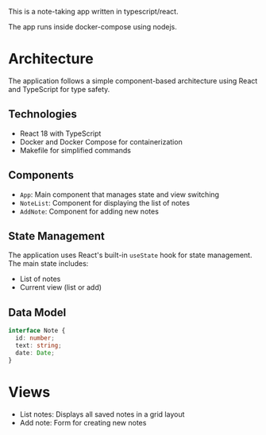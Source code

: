 This is a note-taking app written in typescript/react.

The app runs inside docker-compose using nodejs.

# Architecture

The application follows a simple component-based architecture using React and TypeScript for type safety.

## Technologies

- React 18 with TypeScript
- Docker and Docker Compose for containerization
- Makefile for simplified commands

## Components

- `App`: Main component that manages state and view switching
- `NoteList`: Component for displaying the list of notes
- `AddNote`: Component for adding new notes

## State Management

The application uses React's built-in `useState` hook for state management. The main state includes:
- List of notes
- Current view (list or add)

## Data Model

```typescript
interface Note {
  id: number;
  text: string;
  date: Date;
}
```

# Views

- List notes: Displays all saved notes in a grid layout
- Add note: Form for creating new notes